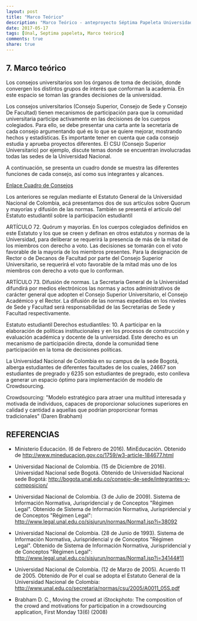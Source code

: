 ```yaml
---
layout: post
title: "Marco Teórico"
description: "Marco Teórico - anteproyecto Séptima Papeleta Universidad Nacional"
date: 2017-05-17
tags: [Unal, Septima papeleta, Marco teórico]
comments: true
share: true
---
```

## 7.	Marco teórico

Los consejos universitarios son los órganos de toma de decisión, donde convergen los distintos grupos de interés que conforman la academia. En este espacio se toman las grandes decisiones de la universidad.



Los consejos universitarios (Consejo Superior, Consejo de Sede y Consejo De Facultad) tienen mecanismos de participación para que la comunidad universitaria participe activamente en las decisiones de los cuerpos colegiados. Para ello, se debe presentar una carta ante la secretaría de cada consejo argumentando qué es lo que se quiere mejorar, mostrando hechos y estadísticas. Es importante tener en cuenta que cada consejo estudia y aprueba proyectos diferentes. El CSU (Consejo Superior Universitario) por ejemplo, discute temas donde se encuentran involucradas todas las sedes de la Universidad Nacional.


A continuación, se presenta un cuadro donde se muestra las diferentes funciones de cada consejo, así como sus integrantes y alcances. 


<a href="https://gfaalbarracinr.github.io/7p/cuadros-unal.htm" target="_blank">Enlace Cuadro de Consejos</a>


Los anteriores se regulan mediante el Estatuto General de la Universidad Nacional de Colombia, acá presentamos dos de sus artículos sobre Quorum y mayorías y difusión de las normas. También se presentá el artículo del Estatuto estudiantil sobre la participación estudiantil


ARTÍCULO 72. Quórum y mayorías. En los cuerpos colegiados definidos en este Estatuto y los que se creen y definan en otros estatutos y normas de la Universidad, para deliberar se requerirá la presencia de más de la mitad de los miembros con derecho a voto. Las decisiones se tomarán con el voto favorable de la mayoría de los miembros presentes. Para la designación de Rector o de Decanos de Facultad por parte del Consejo Superior Universitario, se requerirá el voto favorable de la mitad más uno de los miembros con derecho a voto que lo conforman. 

ARTÍCULO 73. Difusión de normas. La Secretaria General de la Universidad difundirá por medios electrónicos las normas y actos administrativos de carácter general que adopten el Consejo Superior Universitario, el Consejo Académico y el Rector. La difusión de las normas expedidas en los niveles de Sede y Facultad será responsabilidad de las Secretarías de Sede y Facultad respectivamente.

Estatuto estudiantil
Derechos estudiantiles:
10. A participar en la elaboración de políticas institucionales y en los procesos de construcción y evaluación académica y docente de la universidad.
Este derecho es un mecanismo de participación directa, donde la comunidad tiene participación en la toma de decisiones políticas.

La Universidad Nacional de Colombia en su campus de la sede Bogotá, alberga estudiantes de diferentes facultades de los cuales, 24667 son estudiantes de pregrado y 6235 son estudiantes de pregrado, esto conlleva a generar un espacio óptimo para implementación de modelo de Crowdsourcing.


Crowdsourcing:
"Modelo estratégico para atraer una multitud interesada y motivada de individuos, capaces de proporcionar soluciones superiores en calidad y cantidad a aquellas que podrían proporcionar formas tradicionales" (Daren Brabham) 


## REFERENCIAS
*	Ministerio Educación. (6 de Febrero de 2016). MinEducación. Obtenido de http://www.mineducacion.gov.co/1759/w3-article-184677.html
*	Universidad Nacional de Colombia. (15 de Diciembre de 2016). Universidad Nacional sede Bogotá. Obtenido de Universidad Nacional sede Bogotá: http://bogota.unal.edu.co/consejo-de-sede/integrantes-y-composicion/

*	Universidad Nacional de Colombia. (3 de Julio de 2009). Sistema de Información Normativa, Jurispridencial y de Conceptos "Régimen Legal". Obtenido de Sistema de Información Normativa, Jurispridencial y de Conceptos "Régimen Legal": http://www.legal.unal.edu.co/sisjurun/normas/Norma1.jsp?i=38092
*	Universidad Nacional de Colombia. (28 de Junio de 1993). Sistema de Información Normativa, Jurispridencial y de Conceptos "Régimen Legal". Obtenido de Sistema de Información Normativa, Jurispridencial y de Conceptos "Régimen Legal": http://www.legal.unal.edu.co/sisjurun/normas/Norma1.jsp?i=34144#11
*	Universidad Nacional de Colombia. (12 de Marzo de 2005). Acuerdo 11 de 2005. Obtenido de Por el cual se adopta el Estatuto General de la Universidad Nacional de Colombia: http://www.unal.edu.co/secretaria/normas/csu/2005/A0011_05S.pdf
*	Brabham D. C., Moving the crowd at iStockphoto: The composition of the crowd and motivations for participation in a crowdsourcing application, First Monday 13(6) (2008)
